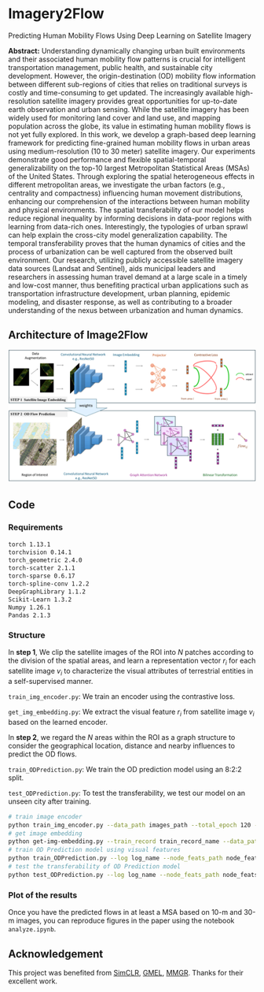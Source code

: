 # Imagery2Flow
Predicting Human Mobility Flows Using Deep Learning on Satellite Imagery

**Abstract:** 
Understanding dynamically changing urban built environments and their associated human mobility flow patterns is crucial for intelligent transportation management, public health, and sustainable city development. However, the origin-destination (OD) mobility flow information between different sub-regions of cities that relies on traditional surveys is costly and time-consuming to get updated. The increasingly available high-resolution satellite imagery provides great opportunities for up-to-date earth observation and urban sensing. While the satellite imagery has been widely used for monitoring land cover and land use, and mapping population across the globe, its value in estimating human mobility flows is not yet fully explored. In this work, we develop a graph-based deep learning framework for predicting fine-grained human mobility flows in urban areas using medium-resolution (10 to 30 meter) satellite imagery. Our experiments demonstrate good performance and flexible spatial-temporal generalizability on the top-10 largest Metropolitan Statistical Areas (MSAs) of the United States. Through exploring the spatial heterogeneous effects in different metropolitan areas, we investigate the urban factors (e.g., centrality and compactness) influencing human movement distributions, enhancing our comprehension of the interactions between human mobility and physical environments. The spatial transferability of our model helps reduce regional inequality by informing decisions in data-poor regions with learning from data-rich ones. Interestingly, the typologies of urban sprawl can help explain the cross-city model generalization capability. The temporal transferability proves that the human dynamics of cities and the process of urbanization can be well captured from the observed built environment. Our research, utilizing publicly accessible satellite imagery data sources (Landsat and Sentinel), aids municipal leaders and researchers in assessing human travel demand at a large scale in a timely and low-cost manner, thus benefiting practical urban applications such as transportation infrastructure development, urban planning, epidemic modeling, and disaster response, as well as contributing to a broader understanding of the nexus between urbanization and human dynamics. 
## Architecture of Image2Flow
![Architecture of Image2Flow](imgs/architecture.png)

## Code
### Requirements

```
torch 1.13.1
torchvision 0.14.1
torch_geometric 2.4.0
torch-scatter 2.1.1
torch-sparse 0.6.17
torch-spline-conv 1.2.2
DeepGraphLibrary 1.1.2
Scikit-Learn 1.3.2
Numpy 1.26.1
Pandas 2.1.3
```

### Structure
In **step 1**, We clip the satellite images of the ROI into $N$ patches according to the division of the spatial areas, and learn a representation vector $r_i$ for each satellite image $v_i$ to characterize the visual attributes of terrestrial entities in a self-supervised manner. 

`train_img_encoder.py`: We train an encoder using the contrastive loss.

`get_img_embedding.py`: We extract the visual feature $r_i$ from satellite image $v_i$ based on the learned encoder.


In **step 2**, we regard the $N$ areas within the ROI as a graph structure to consider the geographical location, distance and nearby influences to predict the OD flows. 

`train_ODPrediction.py`: We train the OD prediction model using an 8:2:2 split. 

`test_ODPrediction.py`: To test the transferability, we test our model on an unseen city after training.

```bash
# train image encoder
python train_img_encoder.py --data_path images_path --total_epoch 120 --model_path encoder_ckpt_path --train_record train_record_name --bands 3 
# get image embedding
python get-img-embedding.py --train_record train_record_name --data_path images_path --pkl feature_name --ckpt encoder_ckpt_path  --bands 3;
# train OD Prediction model using visual features
python train_ODPrediction.py --log log_name --node_feats_path node_feats_path --region region;
# test the transferability of OD Prediction model
python test_ODPrediction.py --log log_name --node_feats_path node_feats_path --region region;
```

### Plot of the results

Once you have the predicted flows in at least a MSA based on 10-m and 30-m images, you can reproduce figures in the paper using the notebook `analyze.ipynb`.

## Acknowledgement

This project was benefited from [SimCLR](https://github.com/Spijkervet/SimCLR), [GMEL](https://github.com/jackmiemie/GMEL), [MMGR](https://github.com/bailubin/MMGR). Thanks for their excellent work.
